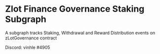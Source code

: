 # Zlot Finance Governance Staking Subgraph
A subgraph tracks Staking, Withdrawal and Reward Distribution events on zLotGovernance contract

Discord: vinhle #4905
